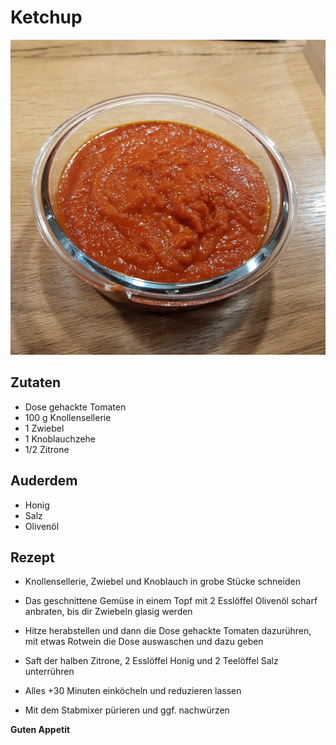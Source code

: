# Ketchup

![img](imgs/Ketchup.jpg)

## Zutaten
- Dose gehackte Tomaten
- 100 g Knollensellerie
- 1 Zwiebel
- 1 Knoblauchzehe
- 1/2 Zitrone

## Auderdem
- Honig
- Salz
- Olivenöl

## Rezept
- Knollensellerie, Zwiebel und Knoblauch in grobe Stücke schneiden

- Das geschnittene Gemüse in einem Topf mit 2 Esslöffel Olivenöl scharf anbraten, bis dir Zwiebeln glasig werden

- Hitze herabstellen und dann die Dose gehackte Tomaten dazurühren, mit etwas Rotwein die Dose auswaschen und dazu geben

- Saft der halben Zitrone, 2 Esslöffel Honig und 2 Teelöffel Salz unterrühren

- Alles +30 Minuten einköcheln und reduzieren lassen

- Mit dem Stabmixer pürieren und ggf. nachwürzen

**Guten Appetit**
